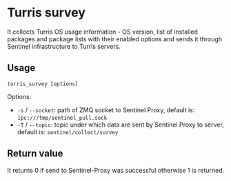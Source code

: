 # Turris survey

It collects Turris OS usage information - OS version, list of installed packages
and package lists with their enabled options and sends it through Sentinel
infrastructure to Turris servers.

## Usage

```
turris_survey [options]
```

Options:
- `-s` / `--socket`: path of ZMQ socket to Sentinel Proxy,
  default is: `ipc:///tmp/sentinel_pull.sock`
- `-T` / `--topic`: topic under which data are sent by Sentinel Proxy to server,
  default is: `sentinel/collect/survey`


## Return value

It returns 0 if send to Sentinel-Proxy was successful otherwise 1 is returned.

